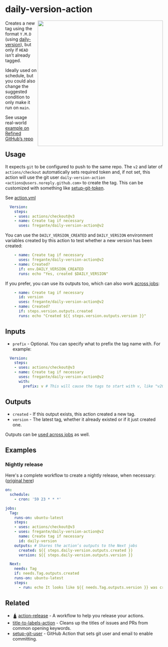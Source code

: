 # daily-version-action

<img align="right" width="400" src="https://user-images.githubusercontent.com/1402241/83384901-7d691400-a3e8-11ea-8e70-068f6c4e0c30.png">

Creates a new tag using the format `Y.M.D` (using [daily-version](https://github.com/fregante/daily-version)), but only if `HEAD` isn’t already tagged.

Ideally used on schedule, but you could also change the suggested condition to only make it run on `main`.

See usage real-world [example on Refined GitHub’s repo](https://github.com/refined-github/refined-github/blob/5cda3447bf80cca0c64ae5eb79779ecd62fec18e/.github/workflows/release.yml#L30-L32)

## Usage

It expects `git` to be configured to push to the same repo. The `v2` and later of `actions/checkout` automatically sets required token and, if not set, this action will use the git user `daily-version-action <actions@users.noreply.github.com>` to create the tag. This can be customized with something like [setup-git-token](https://github.com/fregante/setup-git-token).

See [action.yml](action.yml)

```yaml
  Version:
    steps:
    - uses: actions/checkout@v3
    - name: Create tag if necessary
      uses: fregante/daily-version-action@v2
```

You can use the `DAILY_VERSION_CREATED` and `DAILY_VERSION` environment variables created by this action to test whether a new version has been created:

```yaml
    - name: Create tag if necessary
      uses: fregante/daily-version-action@v2
    - name: Created?
      if: env.DAILY_VERSION_CREATED
      runs: echo "Yes, created $DAILY_VERSION"
```

If you prefer, you can use its outputs too, which can also work [across jobs](https://docs.github.com/en/actions/using-workflows/workflow-syntax-for-github-actions#jobsjobs_idoutputs):

```yaml
    - name: Create tag if necessary
      id: version
      uses: fregante/daily-version-action@v2
    - name: Created?
      if: steps.version.outputs.created
      runs: echo "Created ${{ steps.version.outputs.version }}"
```

## Inputs

- `prefix` - Optional. You can specify what to prefix the tag name with. For example:

```yaml
  Version:
    steps:
    - uses: actions/checkout@v3
    - name: Create tag if necessary
      uses: fregante/daily-version-action@v2
      with:
        prefix: v # This will cause the tags to start with v, like "v20.12.31`
```

## Outputs

- `created` - If this output exists, this action created a new tag.
- `version` - The latest tag, whether it already existed or if it just created one.

Outputs can be [used across jobs](https://help.github.com/en/actions/reference/workflow-syntax-for-github-actions#jobsjobs_idoutputs) as well.

## Examples

### Nightly release

Here's a complete workflow to create a nightly release, when necessary: ([original here](https://github.com/fregante/ghatemplates#webextreleaseyml))

```yml
on:
  schedule:
    - cron: '59 23 * * *'

jobs:
  Tag:
    runs-on: ubuntu-latest
    steps:
    - uses: actions/checkout@v3
    - uses: fregante/daily-version-action@v2
      name: Create tag if necessary
      id: daily-version
    outputs: # Shares the action’s outputs to the Next jobs
      created: ${{ steps.daily-version.outputs.created }}
      version: ${{ steps.daily-version.outputs.version }}

  Next:
    needs: Tag
    if: needs.Tag.outputs.created
    runs-on: ubuntu-latest
    steps:
      - run: echo It looks like ${{ needs.Tag.outputs.version }} was created!
```

## Related

- 🛕 [action-release](https://github.com/fregante/ghatemplates/blob/main/readme.md#action-release) - A workflow to help you release your actions.
- [title-to-labels-action](https://github.com/fregante/title-to-labels-action) - Cleans up the titles of issues and PRs from common opening keywords.
- [setup-git-user](https://github.com/fregante/setup-git-user) - GitHub Action that sets git user and email to enable committing.
